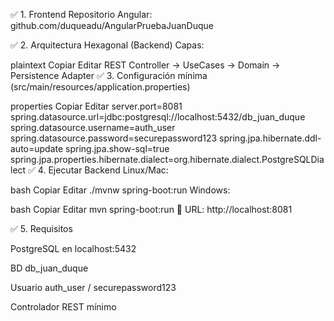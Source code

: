 ✅ 1. Frontend
Repositorio Angular: github.com/duqueadu/AngularPruebaJuanDuque

✅ 2. Arquitectura Hexagonal (Backend)
Capas:

plaintext
Copiar
Editar
REST Controller  →  UseCases  →  Domain  →  Persistence Adapter
✅ 3. Configuración mínima (src/main/resources/application.properties)

properties
Copiar
Editar
server.port=8081
spring.datasource.url=jdbc:postgresql://localhost:5432/db_juan_duque
spring.datasource.username=auth_user
spring.datasource.password=securepassword123
spring.jpa.hibernate.ddl-auto=update
spring.jpa.show-sql=true
spring.jpa.properties.hibernate.dialect=org.hibernate.dialect.PostgreSQLDialect
✅ 4. Ejecutar Backend
Linux/Mac:

bash
Copiar
Editar
./mvnw spring-boot:run
Windows:

bash
Copiar
Editar
mvn spring-boot:run
📍 URL: http://localhost:8081

✅ 5. Requisitos

PostgreSQL en localhost:5432

BD db_juan_duque

Usuario auth_user / securepassword123

Controlador REST mínimo
